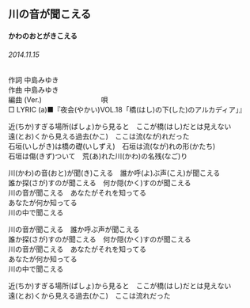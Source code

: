 ## 川の音が聞こえる
#### かわのおとがきこえる
###### 2014.11.15


作詞     中島みゆき　　　　　   
作曲      中島みゆき  　　　   
編曲 (Ver.) 　　　　　　　　
唄  　　    
□ LYRIC (a)■『夜会(やかい)VOL.18「橋(はし)の下(した)のアルカディア」』  

近(ちか)すぎる場所(ばしょ)から見ると　ここが橋(はし)だとは見えない  
遠(とお)くから見える過去(かこ)　ここは流(なが)れだった  
石垣(いしがき)は橋の礎(いしずえ)　石垣は流(なが)れの形(かたち)  
石垣は傷(きず)ついて　荒(あ)れた川(かわ)の名残(なご)り  
  
川(かわ)の音(おと)が聞(き)こえる　誰か呼(よ)ぶ声(こえ)が聞こえる  
誰か探(さが)すのが聞こえる　何か隠(かく)すのが聞こえる  
川の音が聞こえる　あなたがそれを知ってる  
あなたが何か知ってる  
川の中で聞こえる  
  
川の音が聞こえる　誰か呼ぶ声が聞こえる  
誰か探(さが)すのが聞こえる　何か隠(かく)すのが聞こえる  
川の音が聞こえる　あなたがそれを知ってる  
あなたが何か知ってる  
川の中で聞こえる  
  
近(ちか)すぎる場所(ばしょ)から見ると　ここが橋(はし)だとは見えない  
遠(とお)くから見える過去(かこ)　ここは流れだった  